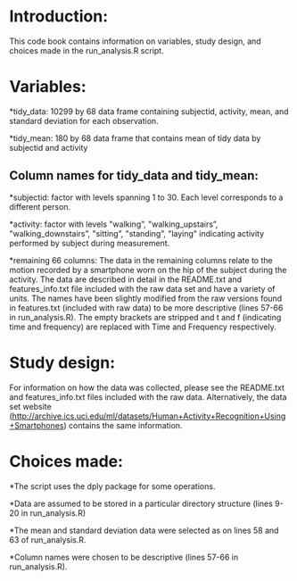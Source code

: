 Introduction:
=============

This code book contains information on variables, study design, and choices made in the run_analysis.R script.

Variables:
==========

*tidy_data: 10299 by 68 data frame containing subjectid, activity, mean, and standard deviation for each observation.

*tidy_mean: 180 by 68 data frame that contains mean of tidy data by subjectid and activity


Column names for tidy_data and tidy_mean:
-----------------------------------------

*subjectid: factor with levels spanning 1 to 30. Each level corresponds to a different person.

*activity: factor with levels "walking”, "walking_upstairs”, "walking_downstairs”, "sitting”, "standing”, "laying" indicating activity performed by subject during measurement. 

*remaining 66 columns: The data in the remaining columns relate to the motion recorded by a smartphone worn on the hip of the subject during the activity. The data are described in detail in the README.txt and features_info.txt file included with the raw data set and have a variety of units. The names have been slightly modified from the raw versions found in features.txt (included with raw data) to be more descriptive (lines 57-66 in run_analysis.R). The empty brackets are stripped and t and f (indicating time and frequency) are replaced with Time and Frequency respectively. 


Study design:
=============

For information on how the data was collected, please see the README.txt and features_info.txt files included with the raw data. Alternatively, the data set website (http://archive.ics.uci.edu/ml/datasets/Human+Activity+Recognition+Using+Smartphones) contains the same information.


Choices made:
=============

*The script uses the dply package for some operations.

*Data are assumed to be stored in a particular directory structure (lines 9-20 in run_analysis.R)

*The mean and standard deviation data were selected as on lines 58 and 63 of run_analysis.R.

*Column names were chosen to be descriptive (lines 57-66 in run_analysis.R).

